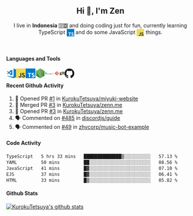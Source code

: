 <h2 align="center"> Hi 👋, I'm Zen</h2>
<p align="center">I live in <b>Indonesia 🇮🇩</b> and doing coding just for fun, currently learning TypeScript <img align="center" alt="Typescript" width="20px" src="https://raw.githubusercontent.com/github/explore/78df643247d429f6cc873026c0622819ad797942/topics/typescript/typescript.png" /> and do some JavaScript <img align="center" alt="JavaScript" width="20px" src="https://raw.githubusercontent.com/github/explore/80688e429a7d4ef2fca1e82350fe8e3517d3494d/topics/javascript/javascript.png" /> things.</p>

<br />

#### Languages and Tools

<img align="left" alt="Visual Studio Code" width="26px" src="https://raw.githubusercontent.com/github/explore/80688e429a7d4ef2fca1e82350fe8e3517d3494d/topics/visual-studio-code/visual-studio-code.png" />
<img align="left" alt="JavaScript" width="26px" src="https://raw.githubusercontent.com/github/explore/80688e429a7d4ef2fca1e82350fe8e3517d3494d/topics/javascript/javascript.png" />
<img align="left" alt="Typescript" width="26px" src="https://raw.githubusercontent.com/github/explore/78df643247d429f6cc873026c0622819ad797942/topics/typescript/typescript.png" /><img align="left" alt="Node.js" width="26px" src="https://raw.githubusercontent.com/github/explore/80688e429a7d4ef2fca1e82350fe8e3517d3494d/topics/nodejs/nodejs.png" />
<img align="left" alt="MongoDB" width="26px" src="https://raw.githubusercontent.com/github/explore/80688e429a7d4ef2fca1e82350fe8e3517d3494d/topics/mongodb/mongodb.png" />
<img align="left" alt="Git" width="26px" src="https://raw.githubusercontent.com/github/explore/80688e429a7d4ef2fca1e82350fe8e3517d3494d/topics/git/git.png" />
<img align="left" alt="GitHub" width="26px" src="https://raw.githubusercontent.com/github/explore/78df643247d429f6cc873026c0622819ad797942/topics/github/github.png" />


<br/>

#### Recent Github Activity

<!--START_SECTION:activity-->
1. 💪 Opened PR [#1](https://github.com/KurokuTetsuya/miyuki-website/pull/1) in [KurokuTetsuya/miyuki-website](https://github.com/KurokuTetsuya/miyuki-website)
2. 🎉 Merged PR [#3](https://github.com/KurokuTetsuya/zenn.me/pull/3) in [KurokuTetsuya/zenn.me](https://github.com/KurokuTetsuya/zenn.me)
3. 💪 Opened PR [#3](https://github.com/KurokuTetsuya/zenn.me/pull/3) in [KurokuTetsuya/zenn.me](https://github.com/KurokuTetsuya/zenn.me)
4. 🗣 Commented on [#485](https://github.com/discordjs/guide/issues/485) in [discordjs/guide](https://github.com/discordjs/guide)
5. 🗣 Commented on [#49](https://github.com/zhycorp/music-bot-example/issues/49) in [zhycorp/music-bot-example](https://github.com/zhycorp/music-bot-example)
<!--END_SECTION:activity-->


#### Code Activity

<!--START_SECTION:waka-->
```text
TypeScript   5 hrs 33 mins   ██████████████▒░░░░░░░░░░   57.13 % 
YAML         50 mins         ██░░░░░░░░░░░░░░░░░░░░░░░   08.56 % 
JavaScript   41 mins         █▓░░░░░░░░░░░░░░░░░░░░░░░   07.10 % 
EJS          37 mins         █▓░░░░░░░░░░░░░░░░░░░░░░░   06.41 % 
HTML         33 mins         █▒░░░░░░░░░░░░░░░░░░░░░░░   05.82 % 
```
<!--END_SECTION:waka-->

#### Github Stats

[![KurokuTetsuya's github stats](https://github-readme-stats.vercel.app/api?username=kurokutetsuya&show_icons=true&count_private=true&include_all_commits=true&hide_title=true)](https://github.com/anuraghazra/github-readme-stats)
